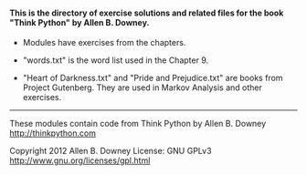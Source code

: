 #### This is the directory of exercise solutions and related files for the book "Think Python" by Allen B. Downey. ####



* Modules have exercises from the chapters.

* "words.txt" is the word list used in the Chapter 9.

* "Heart of Darkness.txt" and "Pride and Prejudice.txt" are books from Project Gutenberg. They are used in Markov Analysis and other exercises.

------------------------------------------------------------

These modules contain code from
Think Python by Allen B. Downey
http://thinkpython.com

Copyright 2012 Allen B. Downey
License: GNU GPLv3 http://www.gnu.org/licenses/gpl.html



